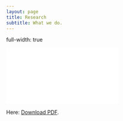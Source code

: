 ```yaml
---
layout: page
title: Research
subtitle: What we do.
---
```


full-width: true

<object data="/assets/Research_07062023.pdf" type="application/pdf" width="700px" height="700px">
    <embed src="/assets/Research_07062023.pdf">
        <p>Here: <a href="/assets/Research_07062023.pdf">Download PDF</a>.</p>
    </embed>
</object>

